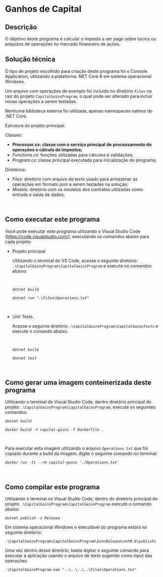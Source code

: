 ﻿# Ganhos de Capital

## Descrição

O objetivo deste programa é calcular o imposto a ser pago sobre lucros ou prejuízos de operações no mercado financeiro de ações.


## Solução técnica

O tipo de projeto escolhido para criação deste programa foi o Console Application, utilizando a plataforma .NET Core 8 em sistema operacional Windows.

Um arquivo com operações de exemplo foi incluído no diretório `Files` na raiz do projeto `CapitalGainsProgram`, o qual pode ser alterado para incluir novas operações a serem testadas.

Nenhuma biblioteca externa foi utilizada, apenas namespaces nativos do .NET Core.

Estrutura do projeto principal:

Classes:
* **_Processor.cs_: classe com o serviço principal de processamento de operações e cálculo de impostos;**
* _Functions.cs_: funções utilizadas para cálculos e validações;
* _Program.cs_: classe principal executada para inicialização do programa;

Diretórios:
* _Files_: diretório com arquivo de texto usado para armazenar as operações em formato json a serem testadas na solução;
* _Models_: diretório com os modelos dos contratos utilizadas como entrada e saída de dados;

<br>

## Como executar este programa

Você pode executar este programa utilizando o Visual Studio Code (https://code.visualstudio.com/), executando os comandos abaixo para cada projeto:

* Projeto principal

    Utilizando o terminal do VS Code, acesse o seguinte diretório: `.\CapitalGainsProgram\CapitalGainsProgram` e execute os comandos abaixo:
    
    <br>

    _`dotnet build`_

    _`dotnet run ".\Files\Operations.txt"`_

    <br>

* Unit Tests

    Acesse o seguinte diretório `.\CapitalGainsProgram\CapitalGainsTests` e execute o comando abaixo:    

    <br>

    _`dotnet build`_
    
    _`dotnet test`_

<br>

## Como gerar uma imagem conteinerizada deste programa

Utilizando o terminal do Visual Studio Code, dentro diretório principal do projeto `.\CapitalGainsProgram\CapitalGainsProgram`, execute os seguintes comandos:

_`dotnet build`_

_`docker build -t capital-gains -f Dockerfile .`_

<br>

Para executar esta imagem utilizando o arquivo `Operations.txt` que foi copiado durante a build da imagem, digite o seguinte comando no terminal:

_`docker run -ti --rm capital-gains './Operations.txt'`_


<br>

## Como compilar este programa

Utilizando o terminal no Visual Studio Code, dentro do diretório principal do projeto `.\CapitalGainsProgram\CapitalGainsProgram` execute o comando abaixo:

_`dotnet publish -c Release`_

Em sistema operacional Windows o executável do programa estará no seguinte diretório:

`.\CapitalGainsProgram\CapitalGainsProgram\bin\Release\net8.0\publish\`

Uma vez dentro desse diretório, basta digitar o seguinte comando para executar a aplicação usando o arquivo de texto sugerido como input das operações:

`.\CapitalGainsProgram.exe "..\..\..\..\Files\Operations.txt"`

